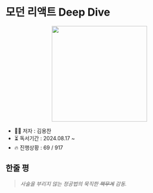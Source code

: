 # 모던 리액트 Deep Dive

<div align="center">

<img src="https://github.com/user-attachments/assets/61217470-31a4-47ea-8fda-99b963803c7a" width="256"/>

</div>

- ✍🏻 저자 : 김용찬
- ⏳ 독서기간 : 2024.08.17 ~
- 🔥 진행상황 : 69 / 917


## 한줄 평
>  _사술을 부리지 않는 정공법의 묵직한 ~~책무게~~ 감동._